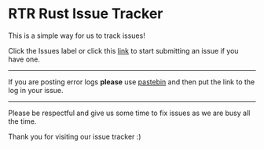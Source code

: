 # RTR Rust Issue Tracker

This is a simple way for us to track issues!

Click the Issues label or click this [link](https://github.com/RTRGitHub/RTRRedux/issues) to start submitting an issue if you have one.

***

If you are posting error logs **please** use [pastebin](http://pastebin.com/) and then put the link to the log in your issue.

***

Please be respectful and give us some time to fix issues as we are busy all the time.

Thank you for visiting our issue tracker :)
